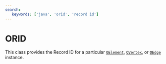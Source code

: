```yaml
---
search:
   keywords: ['java', 'orid', 'record id']
---
```


# ORID

This class provides the Record ID for a particular [`OElement`](OElement.md), [`OVertex`](OVertex.md), or [`OEdge`](OEdge.md) instance.
